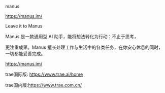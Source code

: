 manus


https://manus.im/



Leave it to Manus

Manus 是一款通用型 AI 助手，能将想法转化为行动：不止于思考，


更注重成果。Manus 擅长处理工作与生活中的各类任务，在你安心休息的同时，一切都能妥善完成。




https://manus.im/





trae国际版: https://www.trae.ai/home 


trae国内版:https://www.trae.com.cn/ 





















